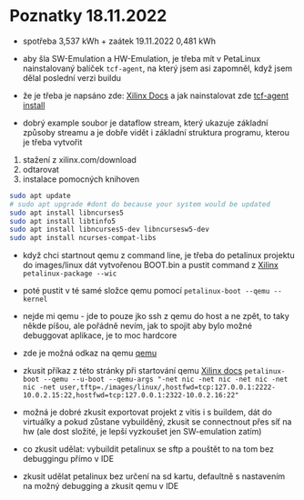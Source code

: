 # Poznatky 18.11.2022

- spotřeba 3,537 kWh + zaátek 19.11.2022 0,481 kWh

- aby šla SW-Emulation a HW-Emulation, je třeba mít v PetaLinux nainstalovaný balíček `tcf-agent`, na který jsem asi zapomněl, když jsem dělal poslední verzi buildu
- že je třeba je napsáno zde: [Xilinx Docs](https://docs.xilinx.com/r/en-US/ug1400-vitis-embedded/Editing-FSBL/PMUFW-Settings) a jak nainstalovat zde [tcf-agent install](https://docs.xilinx.com/r/en-US/ug1144-petalinux-tools-reference-guide/Prerequisites?tocId=lUp5ZKNlB1mrUg2o_GDr7g)
- dobrý example soubor je dataflow stream, který ukazuje základní způsoby streamu a je dobře vidět i základní struktura programu, kterou je třeba vytvořit

1. stažení z xilinx.com/download
2. odtarovat
3. instalace pomocných knihoven

```bash
sudo apt update
# sudo apt upgrade #dont do because your system would be updated
sudo apt install libncurses5
sudo apt install libtinfo5
sudo apt install libncurses5-dev libncursesw5-dev
sudo apt install ncurses-compat-libs
```

- když chci startnout qemu z command line, je třeba do petalinux projektu do images/linux dát vytvořenou BOOT.bin a pustit command z [Xilinx](https://docs.xilinx.com/v/u/2020.1-English/ug1144-petalinux-tools-reference-guide#page=79#page=79#page=79#page=79)
  `petalinux-package --wic`
- poté pustit v té samé složce qemu pomocí `petalinux-boot --qemu --kernel`

- nejde mi qemu - jde to pouze jko ssh z qemu do host a ne zpět, to taky někde píšou, ale pořádně nevím, jak to spojit aby bylo možné debuggovat aplikace, je to moc hardcore
- zde je možná odkaz na qemu [qemu](https://wiki.qemu.org/Documentation/Networking)
- zkusit příkaz z této stránky při startování qemu [Xilinx docs](https://support.xilinx.com/s/question/0D52E00006hpj2ASAQ/linux-image-running-in-qemu-can-not-connect-to-builtin-tftp-server?language=en_US) `petalinux-boot --qemu --u-boot --qemu-args "-net nic -net nic -net nic -net nic -net user,tftp=./images/linux/,hostfwd=tcp:127.0.0.1:2222-10.0.2.15:22,hostfwd=tcp:127.0.0.1:2322-10.0.2.16:22"`
- možná je dobré zkusit exportovat projekt z vitis i s buildem, dát do virtuálky a pokud zůstane vybuilděný, zkusit se connectnout přes síť na hw
  (ale dost složité, je lepší vyzkoušet jen SW-emulation zatím)

- co zkusit udělat: vybuildit petalinux se sftp a pouštět to na tom bez debuggingu přímo v IDE
- zkusit udělat petalinux bez určení na sd kartu, defaultně s nastavením na možný debugging a zkusit qemu v IDE
